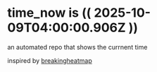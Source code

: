 # time_now is (( 2025-10-09T04:00:00.906Z ))

an automated repo that shows the currnent time

inspired by [breakingheatmap](https://github.com/breakingheatmap/breakingheatmap)